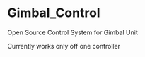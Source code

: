 # Gimbal_Control
Open Source Control System for Gimbal Unit

Currently works only off one controller
